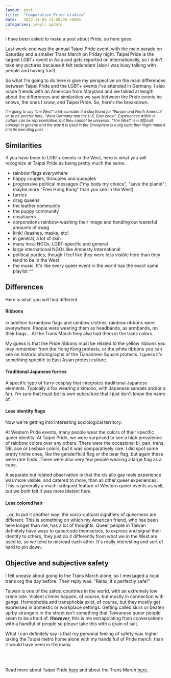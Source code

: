 ```yaml
---
layout: post
title:  "Comparative Pride studies"
date:   2022-11-03 14:00:00 +0800
categories: jekyll update
---
```


I have been asked to make a post about Pride, so here goes.

Last week-end was the annual Taipei Pride event, with the main parade on Saturday and a smaller Trans March on Friday night. Taipei Pride is the largest LGBT+ event in Asia and gets reported on internationally, so I didn't take any pictures because it felt redundant (also I was busy talking with people and having fun!). 

So what I'm going to do here is give my perspective on the main differences between Taipei Pride and the LGBT+ events I've attended in Germany. I also made friends with an American from Maryland and we talked at length about the differences and similarities we saw between the Pride events he knows, the ones I know, and Taipei Pride. So, here's the breakdown. 

*<small>I'm going to say "the West" a lot; consider it a shorthand for "Europe and North America" or, to be precise here, "West Germany and the U.S. East coast". Experiences within a culture can be representative, but they cannot be universal. "The West" is a difficult concept in general and the way it is used in the Sinosphere is a big topic that might make it into its own blog post.</small>*

## Similarities

If you have been to LGBT+ events in the West, here is what you will recognize at Taipei Pride as being pretty much the same. 
- rainbow flags everywhere
- happy couples, throuples and quouples
- progressive political messages ("my body my choice", "save the planet"; maybe more "Free Hong Kong" than you see in the West)
- furries
- drag queens
- the leather community
- the puppy community
- cosplayers
- corporations rainbow-washing their image and handing out wasteful amounts of swag
- kink! (leashes, masks, etc)
- in general, a lot of skin
- many local NGOs, LGBT-specific and general
- large international NGOs like Amnesty International
- political parties, though I feel like they were less visible here than they tend to be in the West
- the music. It's like every queer event in the world has the exact same playlist ^^

## Differences

Here is what you will find different.

#### Ribbons

In addition to rainbow flags and rainbow clothes, rainbow ribbons were everywhere. People were wearing them as headbands, as armbands, on their bags... At the Trans March they also had them in the trans colors.

My guess is that the Pride ribbons must be related to the yellow ribbons you may remember from the Hong Kong protests, or the white ribbons you can see on historic photographs of the Tiananmen Square protests. I guess it's something specific to East Asian protest culture. 

#### Traditional Japanese furries

A specific type of furry cosplay that integrates traditional Japanese elements. Typically a fox wearing a kimono, with Japanese sandals and/or a fan. I'm sure that must be its own subculture that I just don't know the name of.

#### Less identity flags

Now we're getting into interesting sociological territory.

At Western Pride events, many people wear the colors of their specific queer identity. At Taipei Pride, we were surprised to see a high prevalence of rainbow colors over any others. There were the occasional bi, pan, trans, NB, ace or Lesbian colors, but it was comparatively rare. I did spot some pretty niche ones, like the genderfluid flag or the bear flag, but again these were rare finds. There were also very few people wearing a large flag as a cape. 

A separate but related observation is that the cis allo gay male experience was more visible, and catered to more, than all other queer experiences. This is generally a much-critiqued feature of Western queer events as well, but we both felt it was more blatant here. 

#### Less colored hair

...or, to put it another way: the socio-cultural signifiers of queerness are different. This is something on which my American friend, who has been here longer than me, has a lot of thoughts. Queer people in Taiwan definitely have ways to queercode themselves, to express and signal their identity to others, they just do it differently from what we in the West are used to, so we tend to misread each other. It's really interesting and sort of hard to pin down. 

## Objective and subjective safety

I felt uneasy about going to the Trans March alone, so I messaged a local trans org the day before. Their reply was: "Relax, it's perfectly safe!"

Taiwan is one of the safest countries in the world, with an extremely low crime rate. Violent crimes happen, of course, but mostly in connection with gangs. Homophobia and transphobia exist, of course, but they mostly get expressed in domestic or workplace settings. Getting called slurs or beaten up by strangers in the street isn't something that Taiwanese queer people seem to be afraid of. ***However***, this is me extrapolating from conversations with a handful of people so please take this with a grain of salt. 

What I can definitely say is that my personal feeling of safety was higher taking the Taipei metro home alone with my hands full of Pride merch, than it would have been in Germany.

<br/><br/>

Read more about Taipei Pride [here](https://www.reuters.com/world/asia-pacific/taiwan-celebrates-diversity-equality-east-asias-largest-pride-march-2022-10-29/) and about the Trans March [here](https://newbloommag.net/2022/10/28/fourth-annual-trans-march/).